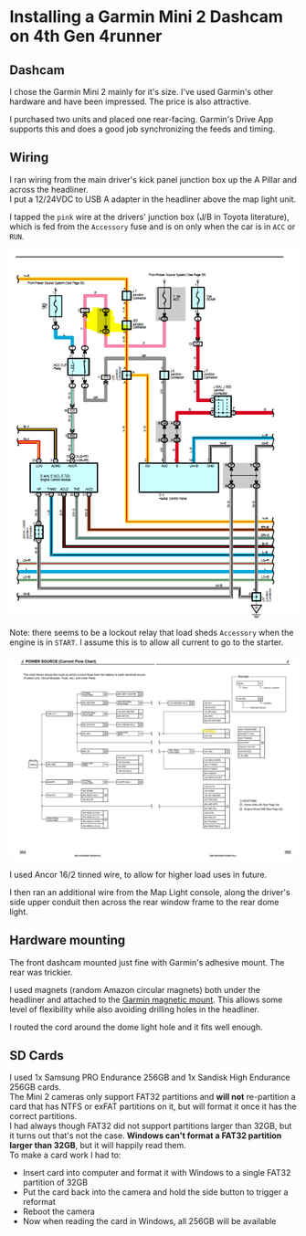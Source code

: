 # Installing a Garmin Mini 2 Dashcam on 4th Gen 4runner

## Dashcam
I chose the Garmin Mini 2 mainly for it's size. I've used Garmin's other hardware and have been impressed. The price is also attractive. 

I purchased two units and placed one rear-facing. Garmin's Drive App supports this and does a good job synchronizing the feeds and timing.

## Wiring
I ran wiring from the main driver's kick panel junction box up the A Pillar and across the headliner.  
I put a 12/24VDC to USB A adapter in the headliner above the map light unit. 

I tapped the `pink` wire at the drivers' junction box (J/B in Toyota literature), which is fed from the `Accessory` fuse and is on only when the car is in `ACC` or `RUN`.  

![](images/acc-fuse-wiring.PNG)

Note: there seems to be a lockout relay that load sheds `Accessory` when the engine is in `START`. I assume this is to allow all current to go to the starter. 

![](images/power-sourcing.PNG)

I used Ancor 16/2 tinned wire, to allow for higher load uses in future. 

I then ran an additional wire from the Map Light console, along the driver's side upper conduit then across the rear window frame to the rear dome light. 

## Hardware mounting
The front dashcam mounted just fine with Garmin's adhesive mount. The rear was trickier.

I used magnets (random Amazon circular magnets) both under the headliner and attached to the [Garmin magnetic mount](https://www.garmin.com/en-US/p/567473). This allows some level of flexibility while also avoiding drilling holes in the headliner.  

I routed the cord around the dome light hole and it fits well enough. 

## SD Cards
I used 1x Samsung PRO Endurance 256GB and 1x Sandisk High Endurance 256GB cards.  
The Mini 2 cameras only support FAT32 partitions and **will not** re-partition a card that has NTFS or exFAT partitions on it, but will format it once it has the correct partitions.  
I had always though FAT32 did not support partitions larger than 32GB, but it turns out that's not the case. **Windows can't format a FAT32 partition larger than 32GB**, but it will happily read them.  
To make a card work I had to:
- Insert card into computer and format it with Windows to a single FAT32 partition of 32GB
- Put the card back into the camera and hold the side button to trigger a reformat
- Reboot the camera
- Now when reading the card in Windows, all 256GB will be available
